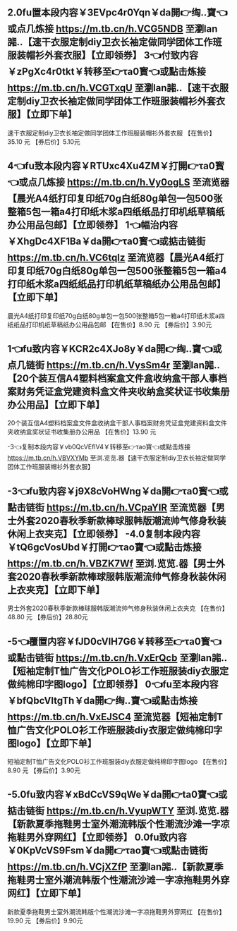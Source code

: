 

2.0fu置本段内容￥3EVpc4r0Yqn￥da開👉绹..寶👈或点几炼接 https://m.tb.cn/h.VCG5NDB 至瀏lan嘂..【速干衣服定制diy卫衣长袖定做同学团体工作班服装帽衫外套衣服】【立即领券】
3👈付致内容￥zPgXc4r0tkt￥转移至👉τa0寳👈或點击炼接 https://m.tb.cn/h.VCGTxqU 至瀏lan嘂..【速干衣服定制diy卫衣长袖定做同学团体工作班服装帽衫外套衣服】【立即下单】
-----------------
速干衣服定制diy卫衣长袖定做同学团体工作班服装帽衫外套衣服
【在售价】35.10 元
【券后价】5.10元




4👈fu致本段内容￥RTUxc4Xu4ZM￥打開👉τa0寳👈或点几炼接 https://m.tb.cn/h.Vy0ogLS 至流览器【晨光A4纸打印复印纸70g白纸80g单包一包500张整箱5包一箱a4打印纸木浆a四纸纸品打印机纸草稿纸办公用品包邮】【立即领券】
1👈幅治内容￥XhgDc4XF1Ba￥da開👉τa0寳👈或掂击链街 https://m.tb.cn/h.VC6tqIz 至流览器【晨光A4纸打印复印纸70g白纸80g单包一包500张整箱5包一箱a4打印纸木浆a四纸纸品打印机纸草稿纸办公用品包邮】【立即下单】
-----------------
晨光A4纸打印复印纸70g白纸80g单包一包500张整箱5包一箱a4打印纸木浆a四纸纸品打印机纸草稿纸办公用品包邮
【在售价】8.90 元
【券后价】3.90元


1👈fu致内容￥KCR2c4XJo8y￥da開👉绹..寶👈或点几链街 https://m.tb.cn/h.VysSm4r 至瀏lan嘂..【20个装互信A4塑料档案盒文件盒收纳盒干部人事档案财务凭证盒党建资料盒文件夹收纳盒奖状证书收集册办公用品】【立即下单】
-----------------
20个装互信A4塑料档案盒文件盒收纳盒干部人事档案财务凭证盒党建资料盒文件夹收纳盒奖状证书收集册办公用品
【在售价】13.90 元



-3👈复制本段内容￥vb0QcVEflV4￥转移至👉τao寶👈或點击炼接 https://m.tb.cn/h.VBVXYMb 至浏.览览.器【速干衣服定制diy卫衣长袖定做同学团体工作班服装帽衫外套衣服】


-3👈fu致内容￥j9X8cVoHWng￥da開👉τa0寳👈或點击链街 https://m.tb.cn/h.VCpaYIR 至流览器【男士外套2020春秋季新款棒球服韩版潮流帅气修身秋装休闲上衣夹克】【立即领券】
-4.0复制本段内容￥tQ6gcVosUbd￥打開👉τao寶👈或點击炼接 https://m.tb.cn/h.VBZK7Wf 至浏.览览.器【男士外套2020春秋季新款棒球服韩版潮流帅气修身秋装休闲上衣夹克】【立即下单】
-----------------
男士外套2020春秋季新款棒球服韩版潮流帅气修身秋装休闲上衣夹克
【在售价】48.80 元
【券后价】28.80元

-5👈覆置内容￥fJD0cVlH7G6￥转移至👉τa0寳👈或點击链街 https://m.tb.cn/h.VxErQcb 至瀏lan嘂..【短袖定制T恤广告文化POLO衫工作班服装diy衣服定做纯棉印字图logo】【立即领券】
0👈fu至本段内容￥bfQbcVltgTh￥da開👉绹..寶👈或點击炼接 https://m.tb.cn/h.VxEJSC4 至流览器【短袖定制T恤广告文化POLO衫工作班服装diy衣服定做纯棉印字图logo】【立即下单】
-----------------
短袖定制T恤广告文化POLO衫工作班服装diy衣服定做纯棉印字图logo
【在售价】8.90 元
【券后价】3.90元


-5.0fu致内容￥xBdCcVS9qWe￥da開👉ta0寶👈或掂击链街 https://m.tb.cn/h.VyupWTY 至浏.览览.器【新款夏季拖鞋男士室外潮流韩版个性潮流沙滩一字凉拖鞋男外穿网红】【立即领券】
0.0fu致内容￥0KpVcVS9Fsm￥da開👉τao寶👈或點击链街 https://m.tb.cn/h.VCjXZfP 至瀏lan嘂..【新款夏季拖鞋男士室外潮流韩版个性潮流沙滩一字凉拖鞋男外穿网红】【立即下单】
-----------------
新款夏季拖鞋男士室外潮流韩版个性潮流沙滩一字凉拖鞋男外穿网红
【在售价】19.90 元
【券后价】9.90元











